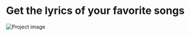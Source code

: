 # Get the lyrics of your favorite songs

![Project image](https://static.platzi.com/media/user_upload/Screenshot%20from%202022-06-05%2004-06-15-323e0530-ca3d-4c98-bb6a-950ec5be21c0.jpg)
